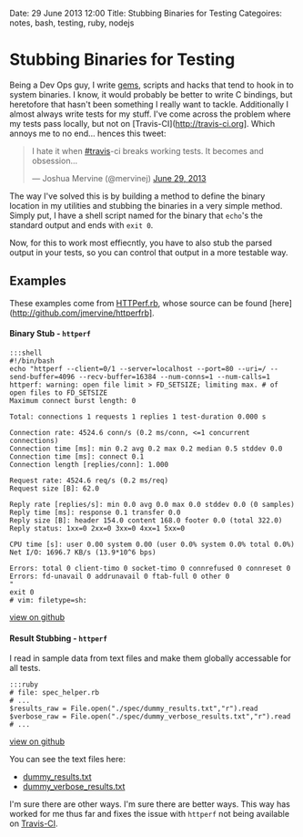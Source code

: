 Date: 29 June 2013 12:00
Title: Stubbing Binaries for Testing
Categoires: notes, bash, testing, ruby, nodejs

# Stubbing Binaries for Testing

Being a Dev Ops guy, I write [gems](/gems), scripts and hacks that tend to hook in to system binaries. I know, it would probably be better to write C bindings, but heretofore that hasn't been something I really want to tackle. Additionally I almost always write tests for my stuff. I've come across the problem where my tests pass locally, but not on [Travis-CI](http://travis-ci.org]. Which annoys me to no end... hences this tweet:

<blockquote class="twitter-tweet"><p>I hate it when <a href="https://twitter.com/search?q=%23travis&amp;src=hash">#travis</a>-ci breaks working tests. It becomes and obsession...</p>&mdash; Joshua Mervine (@mervinej) <a href="https://twitter.com/mervinej/statuses/351048894009966592">June 29, 2013</a></blockquote>
<script async src="//platform.twitter.com/widgets.js" charset="utf-8"></script>


The way I've solved this is by building a method to define the binary location in my utilities and stubbing the binaries in a very simple method. Simply put, I have a shell script named for the binary that `echo`'s the standard output and ends with `exit 0`. 

Now, for this to work most effiecntly, you have to also stub the parsed output in your tests, so you can control that output in a more testable way.

## Examples

These examples come from [HTTPerf.rb](/gems/httperfrb), whose source can be found [here](http://github.com/jmervine/httperfrb].

#### Binary Stub - `httperf`

    :::shell
    #!/bin/bash
    echo "httperf --client=0/1 --server=localhost --port=80 --uri=/ --send-buffer=4096 --recv-buffer=16384 --num-conns=1 --num-calls=1
    httperf: warning: open file limit > FD_SETSIZE; limiting max. # of open files to FD_SETSIZE
    Maximum connect burst length: 0

    Total: connections 1 requests 1 replies 1 test-duration 0.000 s

    Connection rate: 4524.6 conn/s (0.2 ms/conn, <=1 concurrent connections)
    Connection time [ms]: min 0.2 avg 0.2 max 0.2 median 0.5 stddev 0.0
    Connection time [ms]: connect 0.1
    Connection length [replies/conn]: 1.000

    Request rate: 4524.6 req/s (0.2 ms/req)
    Request size [B]: 62.0

    Reply rate [replies/s]: min 0.0 avg 0.0 max 0.0 stddev 0.0 (0 samples)
    Reply time [ms]: response 0.1 transfer 0.0
    Reply size [B]: header 154.0 content 168.0 footer 0.0 (total 322.0)
    Reply status: 1xx=0 2xx=0 3xx=0 4xx=1 5xx=0

    CPU time [s]: user 0.00 system 0.00 (user 0.0% system 0.0% total 0.0%)
    Net I/O: 1696.7 KB/s (13.9*10^6 bps)

    Errors: total 0 client-timo 0 socket-timo 0 connrefused 0 connreset 0
    Errors: fd-unavail 0 addrunavail 0 ftab-full 0 other 0
    "
    exit 0
    # vim: filetype=sh:

[view on github](https://github.com/jmervine/httperfrb/blob/master/spec/httperf)


#### Result Stubbing - `httperf`

I read in sample data from text files and make them globally accessable for all tests.

    :::ruby
    # file: spec_helper.rb
    # ...
    $results_raw = File.open("./spec/dummy_results.txt","r").read
    $verbose_raw = File.open("./spec/dummy_verbose_results.txt","r").read
    # ...

[view on github](https://github.com/jmervine/httperfrb/blob/master/spec/spec_helper.rb)

You can see the text files here:

* [dummy_results.txt](https://github.com/jmervine/httperfrb/blob/master/spec/dummy_results.txt)
* [dummy_verbose_results.txt](https://github.com/jmervine/httperfrb/blob/master/spec/dummy_verbose_results.txt)

I'm sure there are other ways. I'm sure there are better ways. This way has worked for me thus far and fixes the issue with `httperf` not being available on [Travis-CI](http://travis-ci.org).



